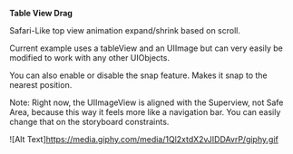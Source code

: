 **Table View Drag**

Safari-Like top view animation expand/shrink based on scroll. 

Current example uses a tableView and an UIImage but can very easily be modified to work with any other UIObjects.

You can also enable or disable the snap feature. Makes it snap to the nearest position.

Note: Right now, the UIImageView is aligned with the Superview, not Safe Area, because this way it feels more like a navigation bar. You can easily change that on the storyboard constraints.

![Alt Text]https://media.giphy.com/media/1Ql2xtdX2vJIDDAvrP/giphy.gif
